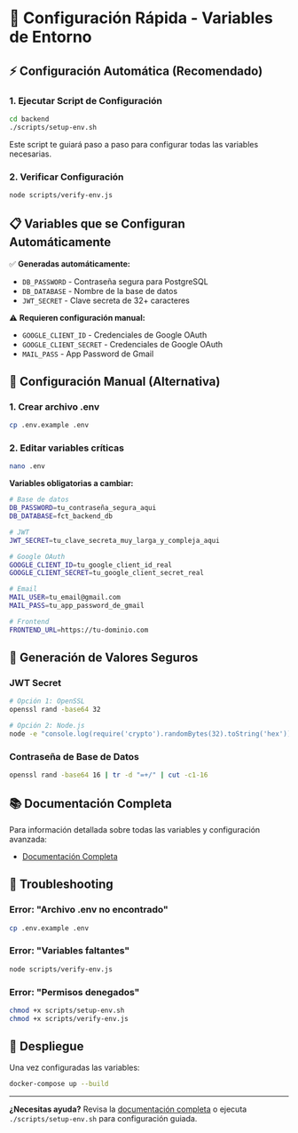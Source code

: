 # 🚀 Configuración Rápida - Variables de Entorno

## ⚡ Configuración Automática (Recomendado)

### 1. Ejecutar Script de Configuración
```bash
cd backend
./scripts/setup-env.sh
```

Este script te guiará paso a paso para configurar todas las variables necesarias.

### 2. Verificar Configuración
```bash
node scripts/verify-env.js
```

## 📋 Variables que se Configuran Automáticamente

✅ **Generadas automáticamente:**
- `DB_PASSWORD` - Contraseña segura para PostgreSQL
- `DB_DATABASE` - Nombre de la base de datos
- `JWT_SECRET` - Clave secreta de 32+ caracteres

⚠️ **Requieren configuración manual:**
- `GOOGLE_CLIENT_ID` - Credenciales de Google OAuth
- `GOOGLE_CLIENT_SECRET` - Credenciales de Google OAuth
- `MAIL_PASS` - App Password de Gmail

## 🔧 Configuración Manual (Alternativa)

### 1. Crear archivo .env
```bash
cp .env.example .env
```

### 2. Editar variables críticas
```bash
nano .env
```

**Variables obligatorias a cambiar:**
```bash
# Base de datos
DB_PASSWORD=tu_contraseña_segura_aqui
DB_DATABASE=fct_backend_db

# JWT
JWT_SECRET=tu_clave_secreta_muy_larga_y_compleja_aqui

# Google OAuth
GOOGLE_CLIENT_ID=tu_google_client_id_real
GOOGLE_CLIENT_SECRET=tu_google_client_secret_real

# Email
MAIL_USER=tu_email@gmail.com
MAIL_PASS=tu_app_password_de_gmail

# Frontend
FRONTEND_URL=https://tu-dominio.com
```

## 🔐 Generación de Valores Seguros

### JWT Secret
```bash
# Opción 1: OpenSSL
openssl rand -base64 32

# Opción 2: Node.js
node -e "console.log(require('crypto').randomBytes(32).toString('hex'))"
```

### Contraseña de Base de Datos
```bash
openssl rand -base64 16 | tr -d "=+/" | cut -c1-16
```

## 📚 Documentación Completa

Para información detallada sobre todas las variables y configuración avanzada:
- [Documentación Completa](docs/ENVIRONMENT_SETUP.md)

## 🚨 Troubleshooting

### Error: "Archivo .env no encontrado"
```bash
cp .env.example .env
```

### Error: "Variables faltantes"
```bash
node scripts/verify-env.js
```

### Error: "Permisos denegados"
```bash
chmod +x scripts/setup-env.sh
chmod +x scripts/verify-env.js
```

## 🐳 Despliegue

Una vez configuradas las variables:
```bash
docker-compose up --build
```

---

**¿Necesitas ayuda?** Revisa la [documentación completa](docs/ENVIRONMENT_SETUP.md) o ejecuta `./scripts/setup-env.sh` para configuración guiada. 